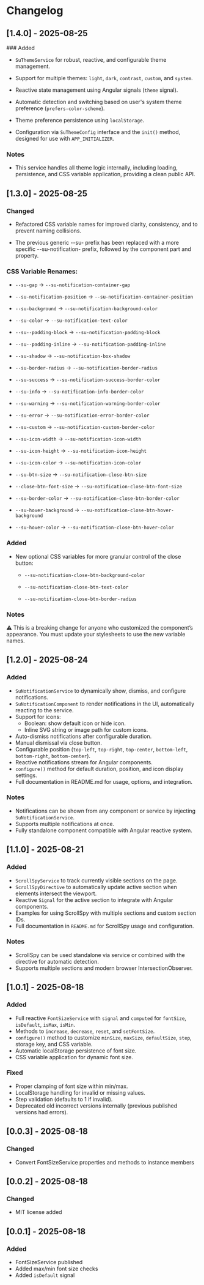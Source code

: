 # Changelog

## [1.4.0] - 2025-08-25
### Added
- `SuThemeService` for robust, reactive, and configurable theme management.

- Support for multiple themes: `light`, `dark`, `contrast`, `custom`, and `system`.

- Reactive state management using Angular signals (`theme` signal).

- Automatic detection and switching based on user's system theme preference (`prefers-color-scheme`).

- Theme preference persistence using `localStorage`.

- Configuration via `SuThemeConfig` interface and the `init()` method, designed for use with `APP_INITIALIZER`.

### Notes
- This service handles all theme logic internally, including loading, persistence, and CSS variable application, providing a clean public API.

## [1.3.0] - 2025-08-25
### Changed

- Refactored CSS variable names for improved clarity, consistency, and to prevent naming collisions.

- The previous generic --su- prefix has been replaced with a more specific --su-notification- prefix, followed by the component part and property.

### CSS Variable Renames:

- `--su-gap` → `--su-notification-container-gap`

- `--su-notification-position` → `--su-notification-container-position`

- `--su-background` → `--su-notification-background-color`

- `--su-color` → `--su-notification-text-color`

- `--su--padding-block` → `--su-notification-padding-block`

- `--su--padding-inline` → `--su-notification-padding-inline`

- `--su-shadow` → `--su-notification-box-shadow`

- `--su-border-radius` → `--su-notification-border-radius`

- `--su-success` → `--su-notification-success-border-color`

- `--su-info` → `--su-notification-info-border-color`

- `--su-warning` → `--su-notification-warning-border-color`

- `--su-error` → `--su-notification-error-border-color`

- `--su-custom` → `--su-notification-custom-border-color`

- `--su-icon-width` → `--su-notification-icon-width`

- `--su-icon-height` → `--su-notification-icon-height`

- `--su-icon-color` → `--su-notification-icon-color`

- `--su-btn-size` → `--su-notification-close-btn-size`

- `--close-btn-font-size` → `--su-notification-close-btn-font-size`

- `--su-border-color` → `--su-notification-close-btn-border-color`

- `--su-hover-background` → `--su-notification-close-btn-hover-background`

- `--su-hover-color` → `--su-notification-close-btn-hover-color`

### Added

- New optional CSS variables for more granular control of the close button:

	- `--su-notification-close-btn-background-color`

	- `--su-notification-close-btn-text-color`

	- `--su-notification-close-btn-border-radius`

### Notes

⚠️ This is a breaking change for anyone who customized the component’s appearance. You must update your stylesheets to use the new variable names.

## [1.2.0] - 2025-08-24
### Added

- `SuNotificationService` to dynamically show, dismiss, and configure notifications.
- `SuNotificationComponent` to render notifications in the UI, automatically reacting to the service.
- Support for icons:
	 - Boolean: show default icon or hide icon.
	 - Inline SVG string or image path for custom icons.
- Auto-dismiss notifications after configurable duration.
- Manual dismissal via close button.
- Configurable position (`top-left`, `top-right`, `top-center`, `bottom-left`, `bottom-right`, `bottom-center`).
- Reactive notifications stream for Angular components.
- `configure()` method for default duration, position, and icon display settings.
- Full documentation in README.md for usage, options, and integration.

### Notes

- Notifications can be shown from any component or service by injecting `SuNotificationService`.
- Supports multiple notifications at once.
- Fully standalone component compatible with Angular reactive system.

## [1.1.0] - 2025-08-21
### Added
- `ScrollSpyService` to track currently visible sections on the page.
- `ScrollSpyDirective` to automatically update active section when elements intersect the viewport.
- Reactive `Signal` for the active section to integrate with Angular components.
- Examples for using ScrollSpy with multiple sections and custom section IDs.
- Full documentation in `README.md` for ScrollSpy usage and configuration.

### Notes
- ScrollSpy can be used standalone via service or combined with the directive for automatic detection.
- Supports multiple sections and modern browser IntersectionObserver.

## [1.0.1] - 2025-08-18
### Added
- Full reactive `FontSizeService` with `signal` and `computed` for `fontSize`, `isDefault`, `isMax`, `isMin`.
- Methods to `increase`, `decrease`, `reset`, and `setFontSize`.
- `configure()` method to customize `minSize`, `maxSize`, `defaultSize`, `step`, storage key, and CSS variable.
- Automatic localStorage persistence of font size.
- CSS variable application for dynamic font size.

### Fixed
- Proper clamping of font size within min/max.
- LocalStorage handling for invalid or missing values.
- Step validation (defaults to 1 if invalid).
- Deprecated old incorrect versions internally (previous published versions had errors).

## [0.0.3] - 2025-08-18
### Changed
- Convert FontSizeService properties and methods to instance members

## [0.0.2] - 2025-08-18
### Changed
- MIT license added

## [0.0.1] - 2025-08-18
### Added
- FontSizeService published
- Added max/min font size checks
- Added `isDefault` signal
